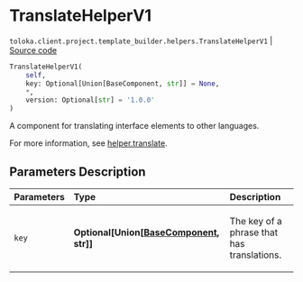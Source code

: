 # TranslateHelperV1
`toloka.client.project.template_builder.helpers.TranslateHelperV1` | [Source code](https://github.com/Toloka/toloka-kit/blob/v1.2.2/src/client/project/template_builder/helpers.py#L228)

```python
TranslateHelperV1(
    self,
    key: Optional[Union[BaseComponent, str]] = None,
    *,
    version: Optional[str] = '1.0.0'
)
```

A component for translating interface elements to other languages.


For more information, see [helper.translate](https://toloka.ai/docs/template-builder/reference/helper.translate).

## Parameters Description

| Parameters | Type | Description |
| :----------| :----| :-----------|
`key`|**Optional\[Union\[[BaseComponent](toloka.client.project.template_builder.base.BaseComponent.md), str\]\]**|<p>The key of a phrase that has translations.</p>
